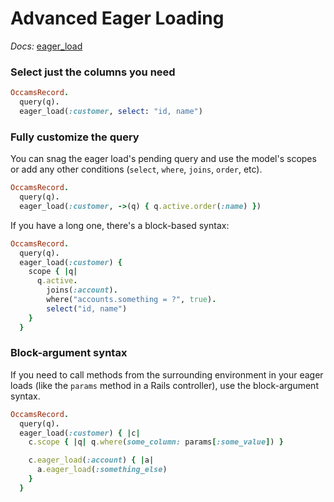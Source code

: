 # Advanced Eager Loading

*Docs:* [eager_load](https://www.rubydoc.info/gems/occams-record/OccamsRecord%2FEagerLoaders%2FBuilder:eager_load)

### Select just the columns you need

```ruby
OccamsRecord.
  query(q).
  eager_load(:customer, select: "id, name")
```

### Fully customize the query

You can snag the eager load's pending query and use the model's scopes or add any other conditions (`select`, `where`, `joins`, `order`, etc).

```ruby
OccamsRecord.
  query(q).
  eager_load(:customer, ->(q) { q.active.order(:name) })
```

If you have a long one, there's a block-based syntax:

```ruby
OccamsRecord.
  query(q).
  eager_load(:customer) {
    scope { |q|
      q.active.
        joins(:account).
        where("accounts.something = ?", true).
        select("id, name")
    }
  }
```

### Block-argument syntax

If you need to call methods from the surrounding environment in your eager loads (like the `params` method in a Rails controller), use the block-argument syntax.

```ruby
OccamsRecord.
  query(q).
  eager_load(:customer) { |c|
    c.scope { |q| q.where(some_column: params[:some_value]) }

    c.eager_load(:account) { |a|
      a.eager_load(:something_else)
    }
  }
```

